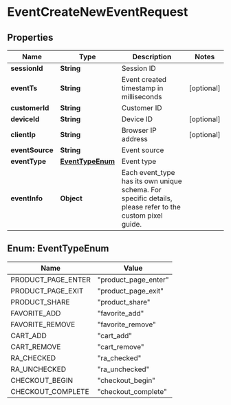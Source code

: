 

# EventCreateNewEventRequest


## Properties

| Name | Type | Description | Notes |
|------------ | ------------- | ------------- | -------------|
|**sessionId** | **String** | Session ID |  |
|**eventTs** | **String** | Event created timestamp in milliseconds |  [optional] |
|**customerId** | **String** | Customer ID |  |
|**deviceId** | **String** | Device ID |  [optional] |
|**clientIp** | **String** | Browser IP address |  [optional] |
|**eventSource** | **String** | Event source |  |
|**eventType** | [**EventTypeEnum**](#EventTypeEnum) | Event type |  |
|**eventInfo** | **Object** | Each event_type has its own unique schema. For specific details, please refer to the custom pixel guide. |  |



## Enum: EventTypeEnum

| Name | Value |
|---- | -----|
| PRODUCT_PAGE_ENTER | &quot;product_page_enter&quot; |
| PRODUCT_PAGE_EXIT | &quot;product_page_exit&quot; |
| PRODUCT_SHARE | &quot;product_share&quot; |
| FAVORITE_ADD | &quot;favorite_add&quot; |
| FAVORITE_REMOVE | &quot;favorite_remove&quot; |
| CART_ADD | &quot;cart_add&quot; |
| CART_REMOVE | &quot;cart_remove&quot; |
| RA_CHECKED | &quot;ra_checked&quot; |
| RA_UNCHECKED | &quot;ra_unchecked&quot; |
| CHECKOUT_BEGIN | &quot;checkout_begin&quot; |
| CHECKOUT_COMPLETE | &quot;checkout_complete&quot; |



